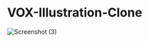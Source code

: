 # VOX-Illustration-Clone

![Screenshot (3)](https://user-images.githubusercontent.com/89702748/150653659-8c3f2f3e-d455-46c3-a6d6-da69bc18d303.png)
